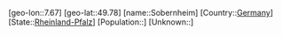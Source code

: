 ﻿---
location: [49.78,7.67]
type: City
tags:
- geo/City


SpocWebEntityId: 34334
isDeleted: false
confidential: public

---
[geo-lon::7.67]
[geo-lat::49.78]
[name::Sobernheim]
[Country::[Germany](geo/Continent/Europe/Germany.md)]
[State::[Rheinland-Pfalz](geo/Continent/Europe/Germany/Rheinland-Pfalz.md)]
[Population::]
[Unknown::]

